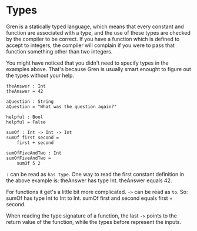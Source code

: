 # Types

Gren is a statically typed language, which means that every constant and function are associated with a type, and the use of these types are checked by the compiler to be correct. If you have a function which is defined to accept to integers, the compiler will complain if you were to pass that function something other than two integers.

You might have noticed that you didn't need to specify types in the examples above. That's because Gren is usually smart enought to figure out the types without your help.

```gren
theAnswer : Int
theAnswer = 42

aQuestion : String
aQuestion = "What was the question again?"

helpful : Bool
helpful = False

sumOf : Int -> Int -> Int
sumOf first second =
    first + second

sumOfFiveAndTwo : Int
sumOfFiveAndTwo =
    sumOf 5 2
```

`:` can be read as `has type`. One way to read the first constant definition in the above example is: theAnswer has type Int. theAnswer equals 42.

For functions it get's a little bit more complicated. `->` can be read as `to`. So: sumOf has type Int to Int to Int. sumOf first and second equals first + second.

When reading the type signature of a function, the last `->` points to the return value of the function, while the types before represent the inputs.
